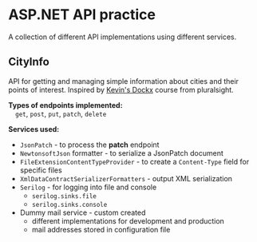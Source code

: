 # ASP.NET API practice
A collection of different API implementations using different services.

## CityInfo
API for getting and managing simple information about cities and their points of interest. Inspired by
[Kevin's Dockx](https://app.pluralsight.com/library/courses/asp-dot-net-core-6-web-api-fundamentals/table-of-contents)
course from pluralsight.

**Types of endpoints implemented:** </br>
&emsp;`get`, `post`, `put`, `patch`, `delete`

**Services used:**
- `JsonPatch` - to process the **patch** endpoint
- `NewtonsoftJson` formatter - to serialize a JsonPatch document
- `FileExtensionContentTypeProvider` - to create a `Content-Type` field for specific files
- `XmlDataContractSerializerFormatters` - output XML serialization
- `Serilog` - for logging into file and console
  - `serilog.sinks.file`
  - `serilog.sinks.console`
- Dummy mail service - custom created
  - different implementations for development and production
  - mail addresses stored in configuration file